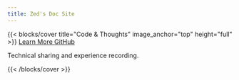 ```yaml
---
title: Zed's Doc Site
---
```


<link rel="preconnect" href="https://fonts.googleapis.com">
<link rel="preconnect" href="https://fonts.gstatic.com" crossorigin>
<link href="https://fonts.googleapis.com/css2?family=Playwrite+PL:wght@100..400&display=swap" rel="stylesheet">

{{< blocks/cover title="Code & Thoughts" image_anchor="top" height="full" >}}
<a class="btn btn-lg btn-transparent me-3 mb-4" href="/docs/">
  Learn More <i class="fas fa-arrow-alt-circle-right ms-2"></i>
</a>
<a class="btn btn-lg btn-transparent me-3 mb-4" href="https://github.com/pinyinjj">
  GitHub <i class="fab fa-github ms-2 "></i>
</a>

<p class="lead">Technical sharing and experience recording.</p>

{{< /blocks/cover >}}

<script src="{{ .Site.BaseURL }}js/random-background.js"></script>
<script src="{{ .Site.BaseURL }}js/time-display.js"></script>

